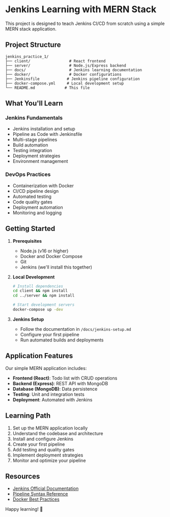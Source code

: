 # Jenkins Learning with MERN Stack

This project is designed to teach Jenkins CI/CD from scratch using a simple MERN stack application.

## Project Structure

```
jenkins_practice_1/
├── client/                 # React frontend
├── server/                 # Node.js/Express backend
├── docs/                   # Jenkins learning documentation
├── docker/                 # Docker configurations
├── Jenkinsfile            # Jenkins pipeline configuration
├── docker-compose.yml     # Local development setup
└── README.md             # This file
```

## What You'll Learn

### Jenkins Fundamentals

- Jenkins installation and setup
- Pipeline as Code with Jenkinsfile
- Multi-stage pipelines
- Build automation
- Testing integration
- Deployment strategies
- Environment management

### DevOps Practices

- Containerization with Docker
- CI/CD pipeline design
- Automated testing
- Code quality gates
- Deployment automation
- Monitoring and logging

## Getting Started

1. **Prerequisites**

   - Node.js (v16 or higher)
   - Docker and Docker Compose
   - Git
   - Jenkins (we'll install this together)

2. **Local Development**

   ```bash
   # Install dependencies
   cd client && npm install
   cd ../server && npm install

   # Start development servers
   docker-compose up -dev
   ```

3. **Jenkins Setup**
   - Follow the documentation in `/docs/jenkins-setup.md`
   - Configure your first pipeline
   - Run automated builds and deployments

## Application Features

Our simple MERN application includes:

- **Frontend (React)**: Todo list with CRUD operations
- **Backend (Express)**: REST API with MongoDB
- **Database (MongoDB)**: Data persistence
- **Testing**: Unit and integration tests
- **Deployment**: Automated with Jenkins

## Learning Path

1. Set up the MERN application locally
2. Understand the codebase and architecture
3. Install and configure Jenkins
4. Create your first pipeline
5. Add testing and quality gates
6. Implement deployment strategies
7. Monitor and optimize your pipeline

## Resources

- [Jenkins Official Documentation](https://www.jenkins.io/doc/)
- [Pipeline Syntax Reference](https://www.jenkins.io/doc/book/pipeline/syntax/)
- [Docker Best Practices](https://docs.docker.com/develop/best-practices/)

Happy learning! 🚀
